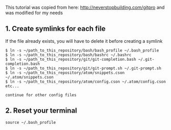 This tutorial was copied from here: http://neverstopbuilding.com/gitpro and was modified for my needs

## 1. Create symlinks for each file

If the file already exists, you will have to delete it before creating a symlink
```
$ ln -s ~/path_to_this_repository/bash/bash_profile ~/.bash_profile
$ ln -s ~/path_to_this_repository/bash/bashrc ~/.bashrc
$ ln -s ~/path_to_this_repository/git/git-completion.bash ~/.git-completion.bash
$ ln -s ~/path_to_this_repository/git/git-prompt.sh ~/.git-prompt.sh
$ ln -s ~/path_to_this_repository/atom/snippets.cson ~/.atom/snippets.cson
$ ln -s ~/path_to_this_repository/atom/config.cson ~/.atom/config.cson
etc...

continue for other config files
```



## 2. Reset your terminal

```
source ~/.bash_profile
```
